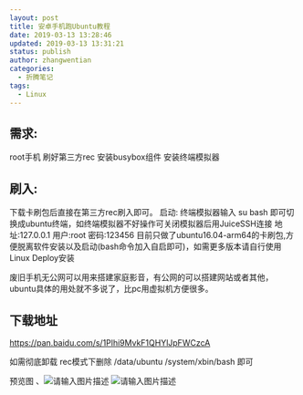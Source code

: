```yaml
---
layout: post
title: 安卓手机跑Ubuntu教程
date: 2019-03-13 13:28:46
updated: 2019-03-13 13:31:21
status: publish
author: zhangwentian
categories: 
  - 折腾笔记
tags: 
  - Linux
---
```



需求:
---

root手机
刷好第三方rec
安装busybox组件
安装终端模拟器

刷入:
---

下载卡刷包后直接在第三方rec刷入即可。
启动:
终端模拟器输入
su
bash
即可切换成ubuntu终端，如终端模拟器不好操作可关闭模拟器后用JuiceSSH连接
地址:127.0.0.1
用户:root
密码:123456
目前只做了ubuntu16.04-arm64的卡刷包,方便脱离软件安装以及启动(bash命令加入自启即可)，如需更多版本请自行使用Linux Deploy安装

废旧手机无公网可以用来搭建家庭影音，有公网的可以搭建网站或者其他，ubuntu具体的用处就不多说了，比pc用虚拟机方便很多。

下载地址
----

https://pan.baidu.com/s/1Plhi9MvkF1QHYlJpFWCzcA

如需彻底卸载
rec模式下删除
/data/ubuntu
/system/xbin/bash
即可


<!--more-->


预览图
、![请输入图片描述][1]
![请输入图片描述][2]


  [1]: https://xtboke.cn/usr/uploads/sina/5cd2cc6cb16ec.jpg
  [2]: https://xtboke.cn/usr/uploads/sina/5cd2cc6d5ce86.jpg